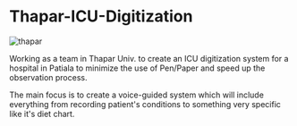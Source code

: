# Thapar-ICU-Digitization
![thapar](https://github.com/AryanSethi/Thapar-ICU-Digitization/blob/master/assets/thapar.jpg)

Working as a team in Thapar Univ. to create an ICU digitization system for a hospital in Patiala to minimize the use of Pen/Paper and speed up the observation process.

The main focus is to create a voice-guided system which will include everything from recording patient's conditions to something very specific like it's diet chart.

